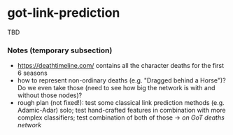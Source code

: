 # got-link-prediction
TBD


### Notes (temporary subsection)
- https://deathtimeline.com/ contains all the character deaths for the first 6 seasons
- how to represent non-ordinary deaths (e.g. "Dragged behind a Horse")? Do we even take those (need to see how big the network is with and without those nodes)?
- rough plan (not fixed!): test some classical link prediction methods (e.g. Adamic-Adar) solo; test hand-crafted features in combination with more complex classifiers; test combination of both of those -> *on GoT deaths network*
